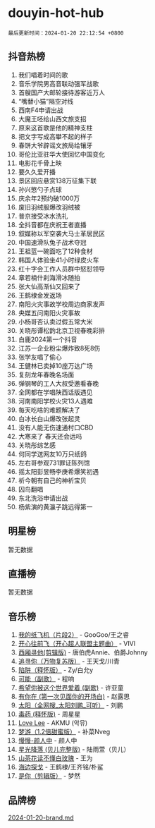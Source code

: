 # douyin-hot-hub

`最后更新时间：2024-01-20 22:12:54 +0800`

## 抖音热榜

1. 我们唱着时间的歌
1. 音乐学院男高音联动强军战歌
1. 首艘国产大邮轮接待游客近万人
1. “嘴替小猫”隔空对线
1. 西南F4申请出战
1. 大魔王呸给山西文旅支招
1. 原来这首歌是他的精神支柱
1. 把文字写成高攀不起的样子
1. 春饼大爷辟谣文旅局给镶牙
1. 哥伦比亚驻华大使回忆中国变化
1. 电影花千骨上映
1. 要久久爱开播
1. 景区回应悬赏138万征集下联
1. 孙兴慜勺子点球
1. 庆余年2预约破1000万
1. 废旧羽绒服爆改羽绒被
1. 普京接受冰水洗礼
1. 全抖音都在庆祝王者直播
1. 叙媒称以军空袭大马士革居民区
1. 中国速滑队兔子战术夺冠
1. 王祖蓝一碗面吃了12种食材
1. 韩国人体验坐41小时绿皮火车
1. 红十字会工作人员群中怒怼领导
1. 章若楠什刹海滑冰随拍
1. 张大仙高渐仙又回来了
1. 王鹤棣金发返场
1. 南阳火灾事故学校周边商家发声
1. 央媒五问南阳火灾事故
1. 小杨哥否认卖过假五常大米
1. 关晓彤谭松韵北京卫视春晚彩排
1. 白鹿2024第一个抖音
1. 江苏一企业粉尘爆炸致8死8伤
1. 张学友唱了偷心
1. 王健林已卖掉10座万达广场
1. 复刻龙年春晚名场面
1. 弹钢琴的工人大叔受邀看春晚
1. 全网都在学唱陕西话版遇见
1. 河南南阳学校火灾13人遇难
1. 每天吃啥的难题解决了
1. 白冰长白山爆改张起灵
1. 没有人能无伤速通村口CBD
1. 大寒来了 春天还会远吗
1. 关晓彤综艺感
1. 何同学送网友10万只纸鸽
1. 左右哥参观731罪证陈列馆
1. 摇太阳彭昱畅李庚希爆笑初遇
1. 祈今朝有自己的神祈宝贝
1. 囚鸟翻唱
1. 东北洗浴申请出战
1. 杨紫演的黄灜子跳远得第一

## 明星榜

暂无数据

## 直播榜

暂无数据

## 音乐榜

1. [我的纸飞机（片段2）](https://sf6-cdn-tos.douyinstatic.com/obj/tos-cn-ve-2774/oM2ZrKcg2CD5AeRB2gkeXOFB1IxAGJdZPazYHf) - GooGoo/王之睿
1. [开心往前飞（开心超人联盟主题曲）](https://sf3-cdn-tos.douyinstatic.com/obj/tos-cn-ve-2774/9d8fb7c82cf1421fb93a9fe925275e0a) - VIVI
1. [西厢寻他(剪辑版)](https://sf86-cdn-tos.douyinstatic.com/obj/tos-cn-ve-2774/oUsAVfAQKlRNxEv5qxvIB8o5qmIWUcXbzJKJhw) - 唐伯虎Annie、伯爵Johnny
1. [追寻你（万物复苏版）](https://sf86-cdn-tos.douyinstatic.com/obj/tos-cn-ve-2774/oYeAZJsbjIDit9APmBg8u6uDUQnHmoCf3gbo74) - 王天戈/川青
1. [陷阱（释怀版）](https://sf86-cdn-tos.douyinstatic.com/obj/tos-cn-ve-2774/oE8C21LeZrzKLDFfQYgMzx4GAIHageG5IzayY7) - Zy/白允y
1. [可能（副歌）](https://sf86-cdn-tos.douyinstatic.com/obj/tos-cn-ve-2774/cde1731888894259b333569393c2fb51) - 程响
1. [希望你被这个世界爱着 (副歌)](https://sf86-cdn-tos.douyinstatic.com/obj/tos-cn-ve-2774/oUHCmWQfZlE3QQBKBeD8rCFLpJzPgCpImhsxMt) - 许亚童
1. [有你在 (第一次见面你的开场白)](https://sf86-cdn-tos.douyinstatic.com/obj/tos-cn-ve-2774/oAthrQ3ClJBfI57uBoFEgNDYtNCZ0TSYQQfxQ0) - 赵露思
1. [太阳（全网搜_太阳刘鹏_可听）](https://sf86-cdn-tos.douyinstatic.com/obj/tos-cn-ve-2774/ogWbyIQnlBFImVbeDocRdCIYtBHlbJXgfZMvgz) - 刘鹏
1. [毒药 (释怀版)](https://sf86-cdn-tos.douyinstatic.com/obj/tos-cn-ve-2774/oYILMEAzspdZBIzy4frJNB8ZHPHWAhiwowd4Ad) - 周星星
1. [Love Lee](https://sf86-cdn-tos.douyinstatic.com/obj/tos-cn-ve-2774/o05GbkJGbCBTdDnMtB0fwOYgkeZp23vrWQDQBS) - AKMU (악뮤)
1. [梦游（1.2倍甜蜜版）](https://sf3-cdn-tos.douyinstatic.com/obj/tos-cn-ve-2774/o4gyAUm8hwufoEABmwVIiQtHsFuGzAEEWtNMzo) - 补菜Nveg
1. [慢慢-颜人中](https://sf86-cdn-tos.douyinstatic.com/obj/tos-cn-ve-2774/ocjHNfBXdBxQNC8ZGAeoLMFTUgtBg8bkExunDC) - 颜人中
1. [星光降落 (贝儿完整版)](https://sf86-cdn-tos.douyinstatic.com/obj/tos-cn-ve-2774/okwB9hAwyAtsFFkFBzAX1hOOfQuIoMNs0W2Mwr) - 陆雨萱（贝儿）
1. [山茶花读不懂白玫瑰](https://sf6-cdn-tos.douyinstatic.com/obj/tos-cn-ve-2774/osfn8B7DktrRHEPJgPCfDbw7QDQEkwC16BxZg9) - 王为
1. [海边探戈](https://sf86-cdn-tos.douyinstatic.com/obj/tos-cn-ve-2774/os9gE0VQCGqt6VQkZDyBBYvfSDY0QFe3vVmubn) - 王鹤棣/王齐铭/朴鲨
1. [是你（剪辑版）](https://sf3-cdn-tos.douyinstatic.com/obj/tos-cn-ve-2774/46019dae783c4c969944217fe1cfafc4) - 梦然

## 品牌榜

[2024-01-20-brand.md](2024-01-20-brand.md)
